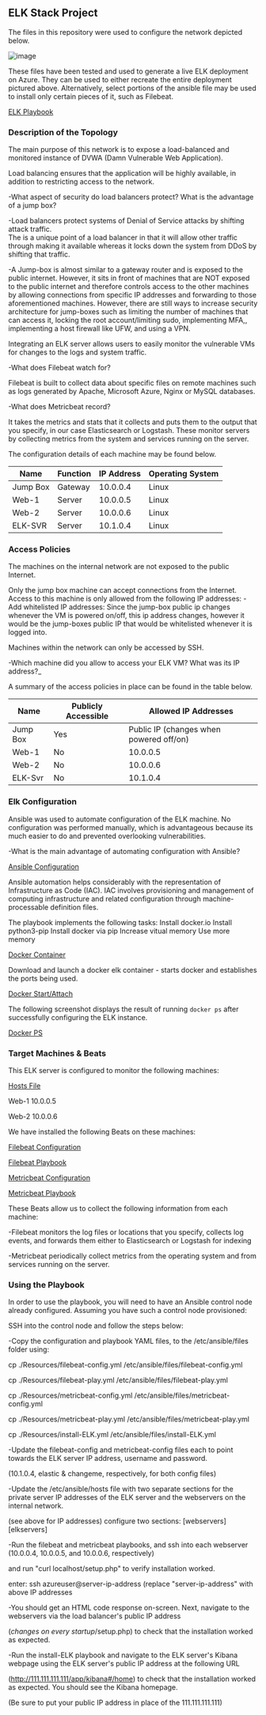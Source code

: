 ## ELK Stack Project

The files in this repository were used to configure the network depicted below.

![image](https://user-images.githubusercontent.com/25359606/146556850-aa919271-14d9-41ec-940f-1eedfc9d5947.png)


These files have been tested and used to generate a live ELK deployment on Azure. They can be used to either recreate the entire deployment pictured above. Alternatively, select portions of the ansible file may be used to install only certain pieces of it, such as Filebeat.

[ELK Playbook](Files/Install-Elk.yml)

### Description of the Topology

The main purpose of this network is to expose a load-balanced and monitored instance of DVWA (Damn Vulnerable Web Application).

Load balancing ensures that the application will be highly available, in addition to restricting access to the network.

-What aspect of security do load balancers protect? What is the advantage of a jump box?

-Load balancers protect systems of Denial of Service attacks by shifting attack traffic.  
The is a unique point of a load balancer in that it will allow other traffic through making it available whereas it locks down the system from DDoS by shifting that traffic.
    
-A Jump-box is almost similar to a gateway router and is exposed to the public internet.  However, it sits in front of machines that are NOT exposed to the public internet and therefore controls access to the other machines by allowing connections from specific IP addresses and forwarding to those aforementioned machines.  However, there are still ways to increase security architecture for jump-boxes such as limiting the number of machines that can access it, locking the root account/limiting sudo, implementing MFA,, implementing a host firewall like UFW, and using a VPN.

Integrating an ELK server allows users to easily monitor the vulnerable VMs for changes to the logs and system traffic.

-What does Filebeat watch for? 

Filebeat is built to collect data about specific files on remote machines such as logs generated by Apache, Microsoft Azure, Nginx or MySQL databases.

-What does Metricbeat record? 

It takes the metrics and stats that it collects and puts them to the output that you specify, in our case Elasticsearch or Logstash.  These monitor servers by collecting metrics from the system and services running on the server.

The configuration details of each machine may be found below.


| Name     | Function | IP Address | Operating System |
|----------|----------|------------|------------------|
| Jump Box | Gateway  | 10.0.0.4   | Linux            |
| Web-1    | Server   | 10.0.0.5   | Linux            |
| Web-2    | Server   | 10.0.0.6   | Linux            |
| ELK-SVR  | Server   | 10.1.0.4   | Linux            |

### Access Policies

The machines on the internal network are not exposed to the public Internet. 

Only the jump box machine can accept connections from the Internet. Access to this machine is only allowed from the following IP addresses:
-Add whitelisted IP addresses: Since the jump-box public ip changes whenever the VM is powered on/off, this ip address changes, however it would be the jump-boxes public IP that would be whitelisted whenever it is logged into.

Machines within the network can only be accessed by SSH.

-Which machine did you allow to access your ELK VM? What was its IP address?_

A summary of the access policies in place can be found in the table below.

| Name     | Publicly Accessible | Allowed IP Addresses |
|----------|---------------------|----------------------|
| Jump Box | Yes                 | Public IP (changes when powered off/on)|
| Web-1    | No                  | 10.0.0.5             |
| Web-2    | No                  | 10.0.0.6             |
| ELK-Svr  | No                  | 10.1.0.4             |

### Elk Configuration

Ansible was used to automate configuration of the ELK machine. No configuration was performed manually, which is advantageous because its much easier to do and prevented overlooking vulnerabilities.

-What is the main advantage of automating configuration with Ansible?

[Ansible Configuration](Files/ansible.cfg)

Ansible automation helps considerably with the representation of Infrastructure as Code (IAC). IAC involves provisioning and management of computing infrastructure and related configuration through machine-processable definition files.

The playbook implements the following tasks:
Install docker.io
Install python3-pip
Install docker via pip
Increase vitual memory
Use more memory

[Docker Container](https://github.com/jpbustamante83/Elk-Server-Project-1221/blob/main/Pics/docker%20container.png)

Download and launch a docker elk container - starts docker and establishes the ports being used.

[Docker Start/Attach](https://github.com/jpbustamante83/Elk-Server-Project-1221/blob/main/Pics/docker%20start%20attach.png)


The following screenshot displays the result of running `docker ps` after successfully configuring the ELK instance.

[Docker PS](https://github.com/jpbustamante83/Elk-Server-Project-1221/blob/main/Pics/docker%20ps.png)


### Target Machines & Beats
This ELK server is configured to monitor the following machines:

[Hosts File](Files/hosts)

Web-1 10.0.0.5

Web-2 10.0.0.6

We have installed the following Beats on these machines:

[Filebeat Configuration](Files/filebeat-config.yml)

[Filebeat Playbook](Files/filebeat-playbook.yml)

[Metricbeat Configuration](Files/metricbeat-config.yml)

[Metricbeat Playbook](Files/metricbeat-playbook.yml)

These Beats allow us to collect the following information from each machine:

-Filebeat monitors the log files or locations that you specify, collects log events, and forwards them either to Elasticsearch or Logstash for indexing

-Metricbeat periodically collect metrics from the operating system and from services running on the server.

### Using the Playbook
In order to use the playbook, you will need to have an Ansible control node already configured. Assuming you have such a control node provisioned: 

SSH into the control node and follow the steps below:

-Copy the configuration and playbook YAML files, to the /etc/ansible/files folder using:
 
 cp ./Resources/filebeat-config.yml /etc/ansible/files/filebeat-config.yml 
  
 cp ./Resources/filebeat-play.yml /etc/ansible/files/filebeat-play.yml 
  
 cp ./Resources/metricbeat-config.yml /etc/ansible/files/metricbeat-config.yml 
  
 cp ./Resources/metricbeat-play.yml /etc/ansible/files/metricbeat-play.yml 
  
 cp ./Resources/install-ELK.yml /etc/ansible/files/install-ELK.yml
  
-Update the filebeat-config and metricbeat-config files each to point towards the ELK server IP address, username and password. 
  
 (10.1.0.4, elastic & changeme, respectively, for both config files)
  
-Update the /etc/ansible/hosts file with two separate sections for the private server IP addresses of the ELK server and the webservers on the internal network. 
  
 (see above for IP addresses) configure two sections: [webservers] [elkservers]

-Run the filebeat and metricbeat playbooks, and ssh into each webserver (10.0.0.4, 10.0.0.5, and 10.0.0.6, respectively) 
 
 and run "curl localhost/setup.php" to verify installation worked.
 
 enter: ssh azureuser@server-ip-address (replace "server-ip-address" with above IP addresses
 
-You should get an HTML code response on-screen. Next, navigate to the webservers via the load balancer's public IP address 
 
 (*changes on every startup*/setup.php) to check that the installation worked as expected.
 
-Run the install-ELK playbook and navigate to the ELK server's Kibana webpage using the ELK server's public IP address at the following URL 

(http://111.111.111.111/app/kibana#/home) to check that the installation worked as expected. You should see the Kibana homepage. 

(Be sure to put your public IP address in place of the 111.111.111.111)


